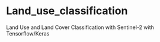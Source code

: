 # Land_use_classification
Land Use and Land Cover Classification with Sentinel-2 with Tensorflow/Keras
